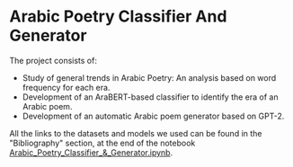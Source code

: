 # Arabic Poetry Classifier And Generator
The project consists of:
* Study of general trends in Arabic Poetry: An analysis based on word frequency for each era.
* Development of an AraBERT-based classifier to identify the era of an Arabic poem.
* Development of an automatic Arabic poem generator based on GPT-2.

All the links to the datasets and models we used can be found in the "Bibliography" section, at the end of the notebook [Arabic_Poetry_Classifier_&_Generator.ipynb]([docs/CONTRIBUTING.md](https://github.com/firas-meddeb/Arabic-Poetry-Classifier-Generator/blob/main/Arabic_Poetry_Classifier_%26_Generator.ipynb)https://github.com/firas-meddeb/Arabic-Poetry-Classifier-Generator/blob/main/Arabic_Poetry_Classifier_%26_Generator.ipynb).
